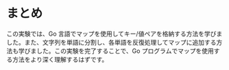 # まとめ

この実験では、Go 言語でマップを使用してキー/値ペアを格納する方法を学びました。また、文字列を単語に分割し、各単語を反復処理してマップに追加する方法も学びました。この実験を完了することで、Go プログラムでマップを使用する方法をより深く理解するはずです。
